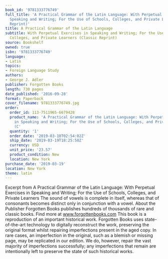 ```yaml
---
book_id: '9781333776749'
full_title: 'A Practical Grammar of the Latin Language: With Perpetual Exercises in
  Speaking and Writing; For the Use of Schools, Colleges, and Private Learners (Classic
  Reprint)'
title: A Practical Grammar of the Latin Language
subtitle: With Perpetual Exercises in Speaking and Writing; For the Use of Schools,
  Colleges, and Private Learners (Classic Reprint)
source: Bookshelf
owned: true
isbn: '9781333776749'
language:
- Latin
topics:
- Foreign Language Study
authors:
- George J. Adler
publisher: Forgotten Books
length: 730 pages
date_published: '2016-09-28'
format: Paperback
cover_filename: 9781333776749.jpg
order:
  order_id: 113-7511965-6679428
  product_name: 'A Practical Grammar of the Latin Language: With Perpetual Exercises
    in Speaking and Writing; For the Use of Schools, Colleges, and Private Learners
    (C'
  quantity: '1'
  order_date: '2019-03-18T02:54:02Z'
  ship_date: '2019-03-19T18:25:58Z'
  currency: USD
  unit_price: '23.57'
  product_condition: New
  location: New York
purchase_date: '2019-03-19'
location: New York
theme: latin
---
```

Excerpt from A Practical Grammar of the Latin Language: With Perpetual Exercises in Speaking and Writing; For the Use of Schools, Colleges, and Private Learners The sound of vowels is complete in itself, whereas that of consonants becomes distinct only in conjunction with a vowel. About the Publisher Forgotten Books publishes hundreds of thousands of rare and classic books. Find more at www.forgottenbooks.com This book is a reproduction of an important historical work. Forgotten Books uses state-of-the-art technology to digitally reconstruct the work, preserving the original format whilst repairing imperfections present in the aged copy. In rare cases, an imperfection in the original, such as a blemish or missing page, may be replicated in our edition. We do, however, repair the vast majority of imperfections successfully; any imperfections that remain are intentionally left to preserve the state of such historical works.
